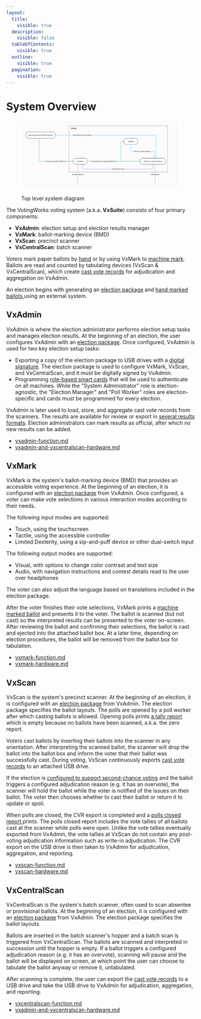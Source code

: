 ```yaml
---
layout:
  title:
    visible: true
  description:
    visible: false
  tableOfContents:
    visible: true
  outline:
    visible: true
  pagination:
    visible: true
---
```


# System Overview



<figure><img src=".gitbook/assets/image (6).png" alt=""><figcaption><p>Top level system diagram</p></figcaption></figure>

The VotingWorks voting system (a.k.a. **VxSuite**) consists of four primary components:&#x20;

* **VxAdmin**: election setup and election results manager
* **VxMark**: ballot-marking device (BMD)
* **VxScan**: precinct scanner
* **VxCentralScan**: batch scanner

Voters mark paper ballots by [hand](system-overview/hand-marked-ballots.md) or by using VxMark to [machine mark](system-overview/machine-marked-ballots.md). Ballots are read and counted by tabulating devices (VxScan & VxCentralScan), which create [cast vote records](system-overview/cast-vote-records.md) for adjudication and aggregation on VxAdmin.

An election begins with generating an [election package](system-overview/election-package/) and [hand marked ballots ](system-overview/hand-marked-ballots.md)using an external system.

## VxAdmin

VxAdmin is where the election administrator performs election setup tasks and manages election results. At the beginning of an election, the user configures VxAdmin with an [election package](system-overview/election-package/). Once configured, VxAdmin is used for two key election setup tasks:

* Exporting a copy of the election package to USB drives with a [digital signature](system-security-auditing-and-logging/system-security-architecture/artifact-authentication/). The election package is used to configure VxMark, VxScan, and VxCentralScan, and it _must_ be digitally signed by VxAdmin.
* Programming [role-based smart cards](system-overview/user-roles.md) that will be used to authenticate on all machines. While the "System Administrator" role is election-agnostic, the "Election Manager" and "Poll Worker" roles are election-specific and cards must be programmed for every election.

VxAdmin is later used to load, store, and aggregate cast vote records from the scanners. The results are available for review or export in [several results formats](system-overview/vxadmin-results-exports/). Election administrators can mark results as official, after which no new results can be added.

* [vxadmin-function.md](system-overview/vxadmin-function.md "mention")
* [vxadmin-and-vxcentralscan-hardware.md](system-overview/vxadmin-and-vxcentralscan-hardware.md "mention")

## VxMark

VxMark is the system's ballot-marking device (BMD) that provides an accessible voting experience. At the beginning of an election, it is configured with an [election package](system-overview/election-package/) from VxAdmin. Once configured, a voter can make vote selections in various interaction modes according to their needs.

The following input modes are supported:

* Touch, using the touchscreen
* Tactile, using the accessible controller
* Limited Dexterity, using a sip-and-puff device or other dual-switch input

The following output modes are supported:

* Visual, with options to change color contrast and text size
* Audio, with navigation instructions and contest details read to the user over headphones

The voter can also adjust the language based on translations included in the election package.&#x20;

After the voter finishes their vote selections, VxMark prints a [machine marked ballot](system-overview/machine-marked-ballots.md) and presents it to the voter. The ballot is scanned (but not cast) so the interpreted results can be presented to the voter on-screen. After reviewing the ballot and confirming their selections, the ballot is cast and ejected into the attached ballot box. At a later time, depending on election procedures, the ballot will be removed from the ballot box for tabulation.

* [vxmark-function.md](system-overview/vxmark-function.md "mention")
* [vxmark-hardware.md](system-overview/vxmark-hardware.md "mention")

## VxScan

VxScan is the system's precinct scanner. At the beginning of an election, it is configured with an [election package](system-overview/election-package/) from VxAdmin. The election package specifies the ballot layouts. The polls are opened by a poll worker after which casting ballots is allowed. Opening polls prints [a tally report](system-overview/vxscan-polls-reports.md) which is empty because no ballots have been scanned, a.k.a. the zero report.&#x20;

Voters cast ballots by inserting their ballots into the scanner in any orientation. After interpreting the scanned ballot, the scanner will drop the ballot into the ballot box and inform the voter that their ballot was successfully cast. During voting, VxScan continuously exports [cast vote records](system-overview/cast-vote-records.md) to an attached USB drive.

If the election is [configured to support second-chance voting](system-overview/election-package/#system-settings) and the ballot triggers a configured adjudication reason (e.g. it has an overvote), the scanner will hold the ballot while the voter is notified of the issues on their ballot. The voter then chooses whether to cast their ballot or return it to update or spoil.

When polls are closed, the CVR export is completed and a [polls closed report ](system-overview/vxscan-polls-reports.md)prints. The polls closed report includes the vote tallies of all ballots cast at the scanner while polls were open. Unlike the vote tallies eventually exported from VxAdmin, the vote tallies at VxScan do not contain any post-voting adjudication information such as write-in adjudication. The CVR export on the USB drive is then taken to VxAdmin for adjudication, aggregation, and reporting.

* [vxscan-function.md](system-overview/vxscan-function.md "mention")
* [vxscan-hardware.md](system-overview/vxscan-hardware.md "mention")

## VxCentralScan

VxCentralScan is the system's batch scanner, often used to scan absentee or provisional ballots. At the beginning of an election, it is configured with an [election package](system-overview/election-package/) from VxAdmin. The election package specifies the ballot layouts.

Ballots are inserted in the batch scanner's hopper and a batch scan is triggered from VxCentralScan. The ballots are scanned and interpreted in succession until the hopper is empty. If a ballot triggers a configured adjudication reason (e.g. it has an overvote), scanning will pause and the ballot will be displayed on screen, at which point the user can choose to tabulate the ballot anyway or remove it, untabulated.

After scanning is complete, the user can export the [cast vote records](system-overview/cast-vote-records.md) to a USB drive and take the USB drive to VxAdmin for adjudication, aggregation, and reporting.

* [vxcentralscan-function.md](system-overview/vxcentralscan-function.md "mention")
* [vxadmin-and-vxcentralscan-hardware.md](system-overview/vxadmin-and-vxcentralscan-hardware.md "mention")

